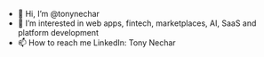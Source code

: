 - 👋 Hi, I’m @tonynechar
- 👀 I’m interested in web apps, fintech, marketplaces, AI, SaaS and platform development
- 📫 How to reach me LinkedIn: Tony Nechar

<!---
tonynechar/tonynechar is a ✨ special ✨ repository because its `README.md` (this file) appears on your GitHub profile.
You can click the Preview link to take a look at your changes.
--->
